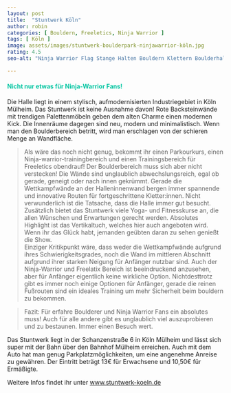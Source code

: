 ```yaml
---
layout: post
title:  "Stuntwerk Köln"
author: robin
categories: [ Bouldern, Freeletics, Ninja Warrior ]
tags: [ Köln ]
image: assets/images/stuntwerk-boulderpark-ninjawarrior-köln.jpg
rating: 4.5
seo-alt: "Ninja Warrior Flag Stange Halten Bouldern Klettern Boulderhalle Köln Stuntwerk Wettkampf"

---
```



#### <span style="color:#00c5a1">Nicht nur etwas für Ninja-Warrior Fans!</span>

Die Halle liegt in einem stylisch, aufmodernisierten Industriegebiet in Köln Mülheim. Das Stuntwerk ist keine Ausnahme davon! Rote Backsteinwände mit trendigen Palettenmöbeln geben dem alten Charme einen modernen Kick. Die Innenräume dagegen sind neu, modern und minimalistisch. Wenn man den Boulderbereich betritt, wird man erschlagen von der schieren Menge an Wandfläche.
> Als wäre das noch nicht genug, bekommt ihr einen Parkourkurs, einen Ninja-warrior-trainingbereich und einen Trainingsbereich für Freeletics obendrauf!
Der Boulderbereich muss sich aber nicht verstecken! Die Wände sind unglaublich abwechslungsreich, egal ob gerade, geneigt oder nach innen gekrümmt. Gerade die Wettkampfwände an der Halleninnenwand bergen immer spannende und innovative Routen für fortgeschrittene Kletter:innen. Nicht verwunderlich ist die Tatsache, dass die Halle immer gut besucht. Zusätzlich bietet das Stuntwerk viele Yoga- und Fitnesskurse an, die allen Wünschen und Erwartungen gerecht werden. Absolutes Highlight ist das Vertikaltuch, welches hier auch angeboten wird. Wenn ihr das Glück habt, jemanden geübten daran zu sehen genießt die Show.  
Einziger Kritikpunkt wäre, dass weder die Wettkampfwände aufgrund ihres Schwierigkeitsgrades, noch die Wand im mittleren Abschnitt aufgrund ihrer starken Neigung für Anfänger nutzbar sind. Auch der Ninja-Warrior und Freelatix Bereich ist beeindruckend anzusehen, aber für Anfänger eigentlich keine wirkliche Option. Nichtdesttrotz gibt es immer noch einige Optionen für Anfänger, gerade die reinen Fußrouten sind ein ideales Training um mehr Sicherheit beim bouldern zu bekommen.  

>Fazit: Für erfahre Boulderer und Ninja Warrior Fans ein absolutes muss! Auch für alle andere gibt es unglaublich viel auszuprobieren und zu bestaunen. Immer einen Besuch wert.

Das Stuntwerk liegt in der Schanzenstraße 6 in Köln Mülheim und lässt sich super mit der Bahn über den Bahnhof Mülheim erreichen. Auch mit dem Auto hat man genug Parkplatzmöglichkeiten, um eine angenehme Anreise zu gewähren. Der Eintritt beträgt 13€ für Erwachsene und 10,50€ für Ermäßigte.

Weitere Infos findet ihr unter <a href="https://stuntwerk-koeln.de/" target="_blank">www.stuntwerk-koeln.de</a>